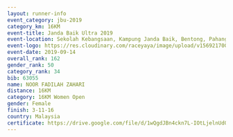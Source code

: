 ```yaml
---
layout: runner-info 
event_category: jbu-2019 
category_km: 16KM 
event-title: Janda Baik Ultra 2019  
event-location: Sekolah Kebangsaan, Kampung Janda Baik, Bentong, Pahang, Malaysia 
event-logo: https://res.cloudinary.com/raceyaya/image/upload/v1569217009/logo/janda-baik_vch1pc.jpg 
event-date: 2019-09-14 
overall_rank: 162
gender_rank: 50
category_rank: 34
bib: 63055
name: NOOR FADILAH ZAHARI
distance: 16KM
category: 16KM Women Open
gender: Female
finish: 3-11-16
country: Malaysia
certificate: https://drive.google.com/file/d/1wQgdJBn4ckn7L-IOtLjelnUdOgnVqQfJ/view?usp=sharing
---
```

